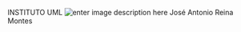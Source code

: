 ﻿INSTITUTO UML
![enter image description here](https://i.imgur.com/Z1vrVIz.png)
José Antonio Reina Montes
